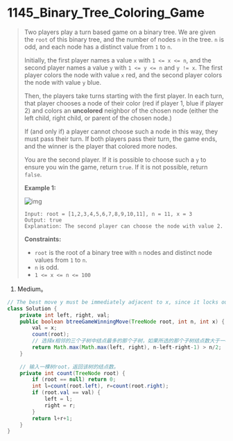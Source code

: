# 1145_Binary_Tree_Coloring_Game

> Two players play a turn based game on a binary tree. We are given the `root` of this binary tree, and the number of nodes `n` in the tree. `n` is odd, and each node has a distinct value from `1` to `n`.
>
> Initially, the first player names a value `x` with `1 <= x <= n`, and the second player names a value `y` with `1 <= y <= n` and `y != x`. The first player colors the node with value `x` red, and the second player colors the node with value `y` blue.
>
> Then, the players take turns starting with the first player. In each turn, that player chooses a node of their color (red if player 1, blue if player 2) and colors an **uncolored** neighbor of the chosen node (either the left child, right child, or parent of the chosen node.)
>
> If (and only if) a player cannot choose such a node in this way, they must pass their turn. If both players pass their turn, the game ends, and the winner is the player that colored more nodes.
>
> You are the second player. If it is possible to choose such a `y` to ensure you win the game, return `true`. If it is not possible, return `false`.
>
> **Example 1:**
>
> ![img](https://assets.leetcode.com/uploads/2019/08/01/1480-binary-tree-coloring-game.png)
>
> ```
> Input: root = [1,2,3,4,5,6,7,8,9,10,11], n = 11, x = 3
> Output: true
> Explanation: The second player can choose the node with value 2.
> ```
>
> **Constraints:**
>
> - `root` is the root of a binary tree with `n` nodes and distinct node values from `1` to `n`.
> - `n` is odd.
> - `1 <= x <= n <= 100`

1. Medium。

```java
// The best move y must be immediately adjacent to x, since it locks out that subtree.
class Solution {
    private int left, right, val;
    public boolean btreeGameWinningMove(TreeNode root, int n, int x) {
        val = x;
        count(root);
        // 选择x相邻的三个子树中结点最多的那个子树，如果所选的那个子树结点数大于一半，则y就能赢。
        return Math.max(Math.max(left, right), n-left-right-1) > n/2;
    }
    
    // 输入一棵树root，返回该树的结点数。
    private int count(TreeNode root) {
        if (root == null) return 0;
        int l=count(root.left), r=count(root.right);
        if (root.val == val) {
            left = l;
            right = r;
        }
        return l+r+1;
    }
}
```

